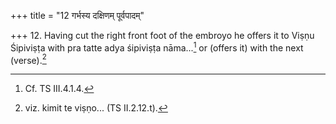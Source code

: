 +++
title = "12 गर्भस्य दक्षिणम् पूर्वपादम्"

+++
12. Having cut the right front foot of the embroyo he offers it to Viṣṇu Śipiviṣṭa with pra tatte adya śipiviṣṭa nāma...[^1] or (offers it) with the next (verse).[^3]  


[^1]: Cf. TS III.4.1.4.  

[^2]: TS II.2.12.5.  

[^3]: viz. kimit te viṣṇo... (TS II.2.12.t).
